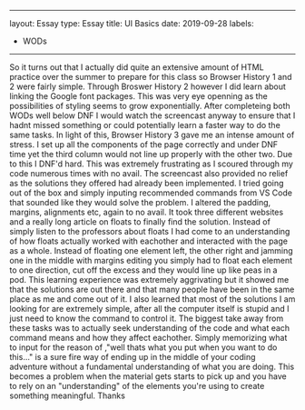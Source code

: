 
---
layout: Essay
type: Essay
title: UI Basics
date: 2019-09-28
labels: 
   - WODs
---

So it turns out that I actually did quite an extensive amount of HTML practice over the summer to prepare for this class so Browser History 1 and 2 were fairly simple. Through Broswer History 2 however I did learn about linking the Google font packages. This was very eye openning as the possibilities of styling seems to grow exponentially. After completeing both WODs well below DNF I would watch the screencast anyway to ensure that I hadnt missed something or could potentially learn a faster way to do the same tasks. In light of this, Browser History 3 gave me an intense amount of stress. I set up all the components of the page correctly and under DNF time yet the third column would not line up properly with the other two. Due to this I DNF'd hard. This was extremely frustrating as I scoured through my code numerous times with no avail. The screencast also provided no relief as the solutions they offered had already been implemented. I tried going out of the box and simply inputing recommended commands from VS Code that sounded like they would solve the problem. I altered the padding, margins, alignments etc, again to no avail. It took three different websites and a really long article on floats to finally find the solution. Instead of simply listen to the professors about floats I had come to an understanding of how floats actually worked with eachother and interacted with the page as a whole. Instead of floating one element left, the other right and jamming one in the middle with margins editing you simply had to float each element to one direction, cut off the excess and they would line up like peas in a pod. This learning experience was extremely aggrivating but it showed me that the solutions are out there and that many people have been in the same place as me and come out of it. I also learned that most of the solutions I am looking for are extremely simple, after all the computer itself is stupid and I just need to know the command to control it. The biggest take away from these tasks was to actually seek understanding of the code and what each command means and how they affect eachother. Simply memorizing what to input for the reason of ,"well thats what you put when you want to do this..." is a sure fire way of ending up in the middle of your coding adventure without a fundamental understanding of what you are doing. This becomes a problem when the material gets starts to pick up and you have to rely on an "understanding" of the elements you're using to create something meaningful. Thanks

